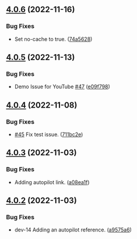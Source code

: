 ## [4.0.6](https://github.com/polinchw/hello-github-webhook/compare/v4.0.5...v4.0.6) (2022-11-16)


### Bug Fixes

* Set no-cache to true. ([74a5628](https://github.com/polinchw/hello-github-webhook/commit/74a56286bd9c349647f4a04e8297ae47257cbf9d))



## [4.0.5](https://github.com/polinchw/hello-github-webhook/compare/v4.0.4...v4.0.5) (2022-11-13)


### Bug Fixes

* Demo Issue for YouTube [#47](https://github.com/polinchw/hello-github-webhook/issues/47) ([e09f798](https://github.com/polinchw/hello-github-webhook/commit/e09f798f7ab4cce16727a28dd25aabd059540755))



## [4.0.4](https://github.com/polinchw/hello-github-webhook/compare/v4.0.3...v4.0.4) (2022-11-08)


### Bug Fixes

* [#45](https://github.com/polinchw/hello-github-webhook/issues/45) Fix test issue. ([711bc2e](https://github.com/polinchw/hello-github-webhook/commit/711bc2e94885bc8eabf59aeed57b38d493fa246e))



## [4.0.3](https://github.com/polinchw/hello-github-webhook/compare/v4.0.2...v4.0.3) (2022-11-03)


### Bug Fixes

* Adding autopilot link. ([a08ea1f](https://github.com/polinchw/hello-github-webhook/commit/a08ea1f620dd65e38c7256afbd0949c453c201f8))



## [4.0.2](https://github.com/polinchw/hello-github-webhook/compare/v4.0.1...v4.0.2) (2022-11-03)


### Bug Fixes

* dev-14 Adding an autopilot reference. ([a9575a6](https://github.com/polinchw/hello-github-webhook/commit/a9575a62fc862c6dfa753f50616c7186dd0c32c1))



